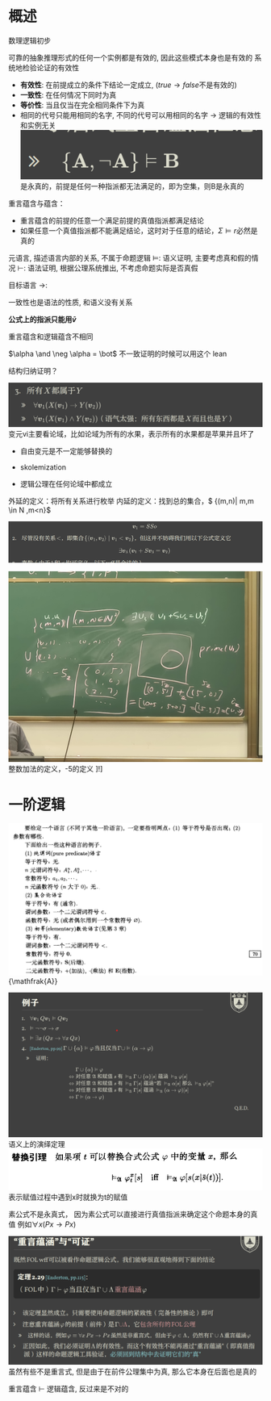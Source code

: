 # 概述
数理逻辑初步

可靠的抽象推理形式的任何一个实例都是有效的, 因此这些模式本身也是有效的
系统地检验论证的有效性
- **有效性**: 在前提成立的条件下结论一定成立, ($true \rightarrow false$不是有效的)
- **一致性**: 在任何情况下同时为真
- **等价性**: 当且仅当在完全相同条件下为真
-  相同的代号只能用相同的名字, 不同的代号可以用相同的名字 $\rightarrow$ 逻辑的有效性和实例无关
![输入图片说明](/imgs/2024-03-21/azSrs1stw0DLgeJe.png)
是永真的，前提是任何一种指派都无法满足的，即为空集，则B是永真的

重言蕴含与蕴含：
- 重言蕴含的前提的任意一个满足前提的真值指派都满足结论
- 如果任意一个真值指派都不能满足结论，这时对于任意的结论，$\Sigma \vDash r$必然是真的

元语言, 描述语言内部的关系, 不属于命题逻辑
$\vDash$: 语义证明, 主要考虑真和假的情况
$\vdash$: 语法证明, 根据公理系统推出, 不考虑命题实际是否真假

目标语言
$\rightarrow$: 

一致性也是语法的性质, 和语义没有关系

**公式上的指派只能用$\bar v$**

重言蕴含和逻辑蕴含不相同

$\alpha \and \neg \alpha = \bot$  不一致证明的时候可以用这个
lean

结构归纳证明？

![输入图片说明](/imgs/2024-04-18/2qW7rNaSjnMvi4DH.png)
变元vi主要看论域，比如论域为所有的水果，表示所有的水果都是苹果并且坏了
- 自由变元是不一定能够替换的
- skolemization

- 逻辑公理在任何论域中都成立

外延的定义：将所有关系进行枚举
内延的定义：找到总的集合，$ {(m,n)| m,m \in N ,m<n}$

![输入图片说明](/imgs/2024-04-28/pydH1RljQYp5tF6J.png)

![输入图片说明](/imgs/2024-04-28/l94d1TmDdo45YDJL.jpeg)
整数加法的定义，-5的定义
]\!]

# 一阶逻辑
![输入图片说明](/imgs/2024-05-06/j9oRTRcfFR9huQiQ.png)
{\mathfrak{A}} 

![输入图片说明](/imgs/2024-05-08/le5sfnVcWwgPRCf4.png)
语义上的演绎定理
![输入图片说明](/imgs/2024-05-09/0D4okxMQyC9E39Ut.png)
表示赋值过程中遇到x时就换为t的赋值

素公式不是永真式， 因为素公式可以直接进行真值指派来确定这个命题本身的真值
例如$\forall x (Px \rightarrow Px)$

![输入图片说明](/imgs/2024-05-09/rfMgu7sp2p2LhCFK.png)
虽然有些不是重言式, 但是由于在前件公理集中为真, 那么它本身在后面也是真的

重言蕴含 $\vdash$ 逻辑蕴含, 反过来是不对的


<!--stackedit_data:
eyJoaXN0b3J5IjpbMTg3MzM5NzQ2Niw4MzkwNjg5MjYsLTEwMD
U4MjM4MzAsLTc1NDAwMTgyNSwxOTk1MzU2NzIxLDEzNzQxODU1
MiwtOTQ2NDUyNDQ1LDU3NDA1NDQ0NCw4NzA3Njk5Myw3OTMzND
gyODQsLTc5OTI0NzEyNCwtMjI3MTc5OTM5LC0xMTk1ODEzNTQ0
LDY0NTU1OTc3MCw0ODI4Nzg3MzcsMzIwMzcxODE4LC0xMjcxOD
c3MzAsMTM5NDkwNDc0NiwxMjk1MDU0NzU0LC0xMDYxNDMxNjM4
XX0=
-->
